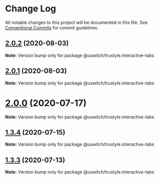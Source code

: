 # Change Log

All notable changes to this project will be documented in this file.
See [Conventional Commits](https://conventionalcommits.org) for commit guidelines.

## [2.0.2](https://github.com/uswitch/trustyle/compare/@uswitch/trustyle.interactive-tabs@2.0.0...@uswitch/trustyle.interactive-tabs@2.0.2) (2020-08-03)

**Note:** Version bump only for package @uswitch/trustyle.interactive-tabs





## [2.0.1](https://github.com/uswitch/trustyle/compare/@uswitch/trustyle.interactive-tabs@2.0.0...@uswitch/trustyle.interactive-tabs@2.0.1) (2020-08-03)

**Note:** Version bump only for package @uswitch/trustyle.interactive-tabs





# [2.0.0](https://github.com/uswitch/trustyle/compare/@uswitch/trustyle.interactive-tabs@1.3.4...@uswitch/trustyle.interactive-tabs@2.0.0) (2020-07-17)

**Note:** Version bump only for package @uswitch/trustyle.interactive-tabs





## [1.3.4](https://github.com/uswitch/trustyle/compare/@uswitch/trustyle.interactive-tabs@1.3.3...@uswitch/trustyle.interactive-tabs@1.3.4) (2020-07-15)

**Note:** Version bump only for package @uswitch/trustyle.interactive-tabs





## [1.3.3](https://github.com/uswitch/trustyle/compare/@uswitch/trustyle.interactive-tabs@1.3.2...@uswitch/trustyle.interactive-tabs@1.3.3) (2020-07-13)

**Note:** Version bump only for package @uswitch/trustyle.interactive-tabs
